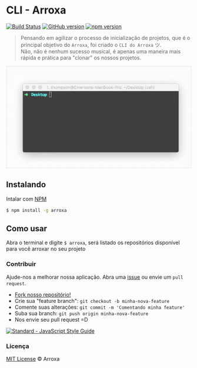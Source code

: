 # CLI - Arroxa
[![Build Status](https://travis-ci.org/arroxa/cli.svg?branch=master)](https://travis-ci.org/arroxa/cli)
[![GitHub version](https://badge.fury.io/gh/arroxa%2Fcli.svg)](https://badge.fury.io/gh/arroxa%2Fcli)
[![npm version](https://badge.fury.io/js/arroxa.svg)](http://badge.fury.io/js/arroxa)
> Pensando em agilizar o processo de inicialização de projetos, que é o principal objetivo do `Arroxa`, foi criado o `CLI do Arroxa` ツ. <br>
Não, não é nenhum sucesso musical, é apenas uma maneira mais rápida e prática para "clonar" os nossos projetos.

<p align="center">
  <img src="demo.gif" alt="demo gif">
</p>

## Instalando
Intalar com [NPM](https://www.npmjs.com/)
```bash
$ npm install -g arroxa
```

## Como usar
Abra o terminal e digite `$ arroxa`, será listado os repositórios disponível para você arroxar no seu projeto


### Contribuir
Ajude-nos a melhorar nossa aplicação. Abra uma [issue](https://github.com/arroxa/cli/issues/new) ou  envie um `pull request`.
- [Fork nosso repositório!](https://github.com/arroxa/cli#fork-destination-box)
- Crie sua "feature branch": `git checkout -b minha-nova-feature`
- Comente suas alterações: `git commit -m 'Comentando minha feature'`
- Suba sua branch: `git push origin minha-nova-feature`
- Nos envie seu pull request =D

[![Standard - JavaScript Style Guide](https://cdn.rawgit.com/feross/standard/master/badge.svg)](https://github.com/feross/standard)

### Licença
[MIT License](http://arroxa.mit-license.org/) © Arroxa
